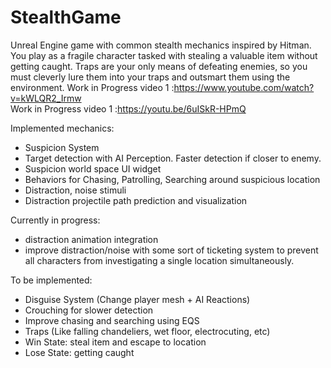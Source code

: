 # StealthGame
Unreal Engine game with common stealth mechanics inspired by Hitman. You play as a fragile character tasked with stealing a valuable item without getting caught. Traps are your only means of defeating enemies, so you must cleverly lure them into your traps and outsmart them using the environment.
Work in Progress video 1 :https://www.youtube.com/watch?v=kWLQR2_Irmw  
Work in Progress video 1 :https://youtu.be/6uISkR-HPmQ  

Implemented mechanics:

- Suspicion System
- Target detection with AI Perception. Faster detection if closer to enemy.
- Suspicion world space UI widget
- Behaviors for Chasing, Patrolling, Searching around suspicious location
- Distraction, noise stimuli
- Distraction projectile path prediction and visualization


Currently in progress:
 - distraction animation integration
 - improve distraction/noise with some sort of ticketing system to prevent all characters from investigating a single location simultaneously.

To be implemented:

- Disguise System (Change player mesh + AI Reactions)
- Crouching for slower detection
- Improve chasing and searching using EQS
- Traps (Like falling chandeliers, wet floor, electrocuting, etc)
- Win State: steal item and escape to location
- Lose State: getting caught


